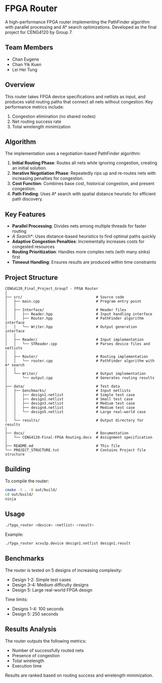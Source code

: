 # FPGA Router

A high-performance FPGA router implementing the PathFinder algorithm with parallel processing and A* search optimizations. Developed as the final project for CENG4120 by Group 7.

## Team Members
- Chan Eugene
- Chan Yik Kuen 
- Lei Hei Tung

## Overview

This router takes FPGA device specifications and netlists as input, and produces valid routing paths that connect all nets without congestion. Key performance metrics include:
1. Congestion elimination (no shared nodes)
2. Net routing success rate
3. Total wirelength minimization

## Algorithm

The implementation uses a negotiation-based PathFinder algorithm:

1. **Initial Routing Phase**: Routes all nets while ignoring congestion, creating an initial solution.
2. **Iterative Negotiation Phase**: Repeatedly rips up and re-routes nets with increasing penalties for congestion.
3. **Cost Function**: Combines base cost, historical congestion, and present congestion.
4. **Path Finding**: Uses A* search with spatial distance heuristic for efficient path discovery.

## Key Features

- **Parallel Processing**: Divides nets among multiple threads for faster routing
- **A* Search**: Uses distance-based heuristics to find optimal paths quickly
- **Adaptive Congestion Penalties**: Incrementally increases costs for congested resources
- **Routing Prioritization**: Handles more complex nets (with many sinks) first
- **Timeout Handling**: Ensures results are produced within time constraints

## Project Structure

```
CENG4120_Final_Project_Group7 - FPGA Router
│
├── src/                                  # Source code
│   ├── main.cpp                          # Program entry point
│   │
│   ├── Interface/                        # Header files
│   │   ├── Reader.hpp                    # Input handling interface
│   │   ├── Router.hpp                    # PathFinder algorithm interface
│   │   └── Writer.hpp                    # Output generation interface
│   │
│   ├── Reader/                           # Input implementation
│   │   └── STReader.cpp                  # Parses device files and netlists
│   │
│   ├── Router/                           # Routing implementation
│   │   └── router.cpp                    # PathFinder algorithm with A* search
│   │
│   └── Writer/                           # Output implementation
│       └── output.cpp                    # Generates routing results
│
├── data/                                 # Test data
│   ├── benchmarks/                       # Input netlists
│   │   ├── design1.netlist               # Simple test case
│   │   ├── design2.netlist               # Small test case
│   │   ├── design3.netlist               # Medium test case
│   │   ├── design4.netlist               # Medium test case
│   │   └── design5.netlist               # Large real-world case
│   │
│   └── results/                          # Output directory for results
│
├── docs/                                 # Documentation
│   └── CENG4120-Final-FPGA Routing.docx  # Assignment specification
│
├── README.md                             # This file
└── PROJECT_STRUCTURE.txt                 # Contains Project file structure
```

## Building

To compile the router:

```bash
cmake -S . -B out/build/
cd out/build/
ninja
```

## Usage

```bash
./fpga_router <device> <netlist> <result>
```

Example:
```bash
./fpga_router xcvu3p.device design1.netlist design1.result
```

## Benchmarks

The router is tested on 5 designs of increasing complexity:
- Design 1-2: Simple test cases
- Design 3-4: Medium difficulty designs
- Design 5: Large real-world FPGA design

Time limits:
- Designs 1-4: 100 seconds
- Design 5: 250 seconds

## Results Analysis

The router outputs the following metrics:
- Number of successfully routed nets
- Presence of congestion
- Total wirelength
- Execution time

Results are ranked based on routing success and wirelength minimization.
